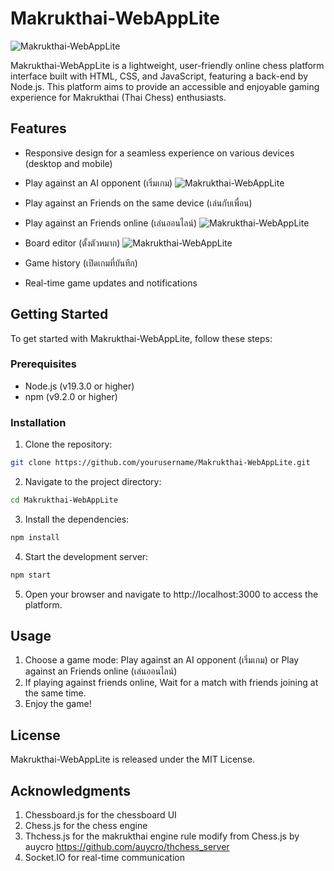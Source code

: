 # Makrukthai-WebAppLite
![Makrukthai-WebAppLite](https://raw.githubusercontent.com/natstpt/Makrukthai-WebAppLite/main/screenshots/screenshots1.png)

Makrukthai-WebAppLite is a lightweight, user-friendly online chess platform interface built with HTML, CSS, and JavaScript, featuring a back-end by Node.js. This platform aims to provide an accessible and enjoyable gaming experience for Makrukthai (Thai Chess) enthusiasts.

## Features

- Responsive design for a seamless experience on various devices (desktop and mobile)
- Play against an AI opponent (เริ่มเกม)
![Makrukthai-WebAppLite](https://raw.githubusercontent.com/natstpt/Makrukthai-WebAppLite/main/screenshots/screenshots2.png)

- Play against an Friends on the same device (เล่นกับเพื่อน)
- Play against an Friends online (เล่นออนไลน์)
![Makrukthai-WebAppLite](https://raw.githubusercontent.com/natstpt/Makrukthai-WebAppLite/main/screenshots/screenshots3.png)

- Board editor (ตั้งตัวหมาก)
![Makrukthai-WebAppLite](https://raw.githubusercontent.com/natstpt/Makrukthai-WebAppLite/main/screenshots/screenshots4.png)

- Game history (เปิดเกมที่บันทึก)
- Real-time game updates and notifications 


## Getting Started

To get started with Makrukthai-WebAppLite, follow these steps:

### Prerequisites

- Node.js (v19.3.0 or higher)
- npm (v9.2.0 or higher)

### Installation

1. Clone the repository:

```bash
git clone https://github.com/yourusername/Makrukthai-WebAppLite.git
```

2. Navigate to the project directory:

```bash
cd Makrukthai-WebAppLite
```

3. Install the dependencies:

```bash
npm install
```

4. Start the development server:

```bash
npm start
```

5. Open your browser and navigate to http://localhost:3000 to access the platform.

## Usage
1. Choose a game mode: Play against an AI opponent (เริ่มเกม) or Play against an Friends online (เล่นออนไลน์)
2. If playing against friends online, Wait for a match with friends joining at the same time.
3. Enjoy the game!

## License
Makrukthai-WebAppLite is released under the MIT License.

## Acknowledgments
1. Chessboard.js for the chessboard UI
2. Chess.js for the chess engine
3. Thchess.js for the makrukthai engine rule modify from Chess.js by auycro https://github.com/auycro/thchess_server
4. Socket.IO for real-time communication
